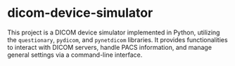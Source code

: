 # dicom-device-simulator
This project is a DICOM device simulator implemented in Python, utilizing the `questionary`, `pydicom`, and `pynetdicom` libraries. It provides functionalities to interact with DICOM servers, handle PACS information, and manage general settings via a command-line interface.
